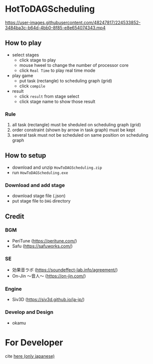 # HotToDAGScheduling
https://user-images.githubusercontent.com/48247817/224533852-3484ba3c-b64d-4bb0-8f85-e8e654074343.mp4

## How to play
- select stages
  - click stage to play
  - mouse hweel to change the number of processor core
  - click `Real Time` to play real time mode
- play game
  - put task (rectangle) to scheduling graph (grid)
  - click `compile`
- result
  - click `result` from stage select
  - click stage name to show those result

### Rule
1. all task (rectangle) must be sheduled on scheduling graph (grid)
2. order constraint (shown by arrow in task graph) must be kept
3. several task must not be scheduled on same position on scheduling graph

## How to setup
- download and unzip `HowToDAGScheduling.zip`
- run `HowToDAGScheduling.exe`

### Download and add stage
- download stage file (.json)
- put stage file to `DAG` directory

## Credit
### BGM
- PeriTune (https://peritune.com/)
- Safu (https://safuworks.com/)
### SE
- 効果音ラボ (https://soundeffect-lab.info/agreement/)
- On-Jin ～音人～ (https://on-jin.com/)
### Engine
- Siv3D (https://siv3d.github.io/ja-jp/)
### Develop and Design
- okamu

# For Developer
cite [here (only japanese)](./README_dev.md)
